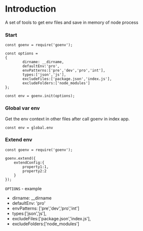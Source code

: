 # Introduction
A set of tools to get env files and save in memory of node process

### Start
```
const goenv = require('goenv');

const options = 
{
        dirname: __dirname,
        defaultEnv:'pro',
        envPatterns:['pre','dev','pro','int'],
        types:['json','js'],
        excludeFiles:['package.json','index.js'],
        excludeFolders:['node_modules']
};

const env = goenv.init(options);

```

### Global var env
Get the env context in other files after call goenv in index app.

```
const env = global.env
```

### Extend env 
```
const goenv = require('goenv');
 
goenv.extend({
    extendConfig:{
        property1:1,
        property2:2
    }
});

```

`OPTIONS` - example
- dirname: __dirname
- defaultEnv: 'pro' 
- envPatterns: ['pre','dev','pro','int']
- types:['json','js'],
- excludeFiles:['package.json','index.js'],
- excludeFolders:['node_modules']
